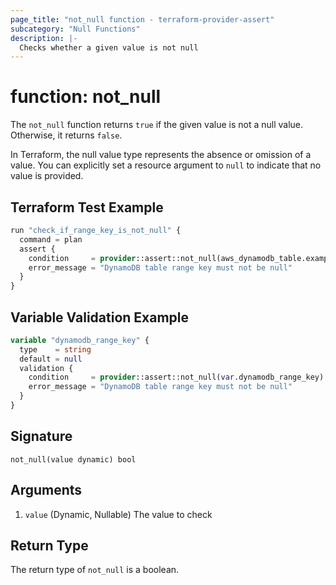```yaml
---
page_title: "not_null function - terraform-provider-assert"
subcategory: "Null Functions"
description: |-
  Checks whether a given value is not null
---
```


# function: not_null



The `not_null` function returns `true` if the given value is not a null value. Otherwise, it returns `false`.

In Terraform, the null value type represents the absence or omission of a value. You can explicitly set a resource argument to `null` to indicate that no value is provided.

## Terraform Test Example

```terraform
run "check_if_range_key_is_not_null" {
  command = plan
  assert {
    condition     = provider::assert::not_null(aws_dynamodb_table.example.range_key)
    error_message = "DynamoDB table range key must not be null"
  }
}
```

## Variable Validation Example

```terraform
variable "dynamodb_range_key" {
  type    = string
  default = null
  validation {
    condition     = provider::assert::not_null(var.dynamodb_range_key)
    error_message = "DynamoDB table range key must not be null"
  }
}
```

## Signature

<!-- signature generated by tfplugindocs -->
```text
not_null(value dynamic) bool
```

## Arguments

<!-- arguments generated by tfplugindocs -->
1. `value` (Dynamic, Nullable) The value to check


## Return Type

The return type of `not_null` is a boolean.
